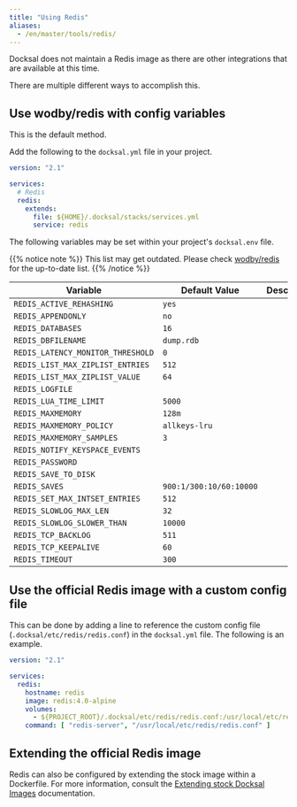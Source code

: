 ```yaml
---
title: "Using Redis"
aliases:
  - /en/master/tools/redis/
---
```


Docksal does not maintain a Redis image as there are other integrations that are available at this time.

There are multiple different ways to accomplish this.

## Use wodby/redis with config variables

This is the default method.

Add the following to the `docksal.yml` file in your project.

```yaml
version: "2.1"

services:
  # Redis
  redis:
    extends:
      file: ${HOME}/.docksal/stacks/services.yml
      service: redis
```

The following variables may be set within your project's `docksal.env` file.

{{% notice note %}}
This list may get outdated. Please check [wodby/redis](https://github.com/wodby/redis) for the up-to-date list.
{{% /notice %}}

| Variable                          | Default Value           | Description |
| --------------------------------- | ----------------------- | ----------- |
| `REDIS_ACTIVE_REHASHING`          | `yes`                   |             |
| `REDIS_APPENDONLY`                | `no`                    |             |
| `REDIS_DATABASES`                 | `16`                    |             |
| `REDIS_DBFILENAME`                | `dump.rdb`              |             |
| `REDIS_LATENCY_MONITOR_THRESHOLD` | `0`                     |             |
| `REDIS_LIST_MAX_ZIPLIST_ENTRIES`  | `512`                   |             |
| `REDIS_LIST_MAX_ZIPLIST_VALUE`    | `64`                    |             |
| `REDIS_LOGFILE`                   |                         |             |
| `REDIS_LUA_TIME_LIMIT`            | `5000`                  |             |
| `REDIS_MAXMEMORY`                 | `128m`                  |             |
| `REDIS_MAXMEMORY_POLICY`          | `allkeys-lru`           |             |
| `REDIS_MAXMEMORY_SAMPLES`         | `3`                     |             |
| `REDIS_NOTIFY_KEYSPACE_EVENTS`    |                         |             |
| `REDIS_PASSWORD`                  |                         |             |
| `REDIS_SAVE_TO_DISK`              |                         |             |
| `REDIS_SAVES`                     | `900:1/300:10/60:10000` |             |
| `REDIS_SET_MAX_INTSET_ENTRIES`    | `512`                   |             |
| `REDIS_SLOWLOG_MAX_LEN`           | `32`                    |             |
| `REDIS_SLOWLOG_SLOWER_THAN`       | `10000`                 |             |
| `REDIS_TCP_BACKLOG`               | `511`                   |             |
| `REDIS_TCP_KEEPALIVE`             | `60`                    |             |
| `REDIS_TIMEOUT`                   | `300`                   |             |


## Use the official Redis image with a custom config file

This can be done by adding a line to reference the custom config file (`.docksal/etc/redis/redis.conf`) in the `docksal.yml` file. The following is an example.

```yaml
version: "2.1"

services:
  redis:
    hostname: redis
    image: redis:4.0-alpine
    volumes:
      - ${PROJECT_ROOT}/.docksal/etc/redis/redis.conf:/usr/local/etc/redis/redis.conf
    command: [ "redis-server", "/usr/local/etc/redis/redis.conf" ]
```


## Extending the official Redis image

Redis can also be configured by extending the stock image within a Dockerfile. For more
information, consult the [Extending stock Docksal Images](/stack/extend-images/) documentation.
